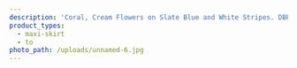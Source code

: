 ```yaml
---
description: 'Coral, Cream Flowers on Slate Blue and White Stripes. DBP'
product_types:
  - maxi-skirt
  - to
photo_path: /uploads/unnamed-6.jpg
---
```

